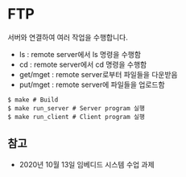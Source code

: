 # FTP

서버와 연결하여 여러 작업을 수행합니다.

- ls : remote server에서 ls 명령을 수행함
- cd : remote server에서 cd 명령을 수행함
- get/mget : remote server로부터 파일들을 다운받음
- put/mget : remote server에 파일들을 업로드함

```
$ make # Build
$ make run_server # Server program 실행
$ make run_client # Client program 실행
```

## 참고

- 2020년 10월 13일 임베디드 시스템 수업 과제
